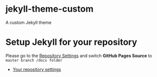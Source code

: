 # jekyll-theme-custom
A custom Jekyll theme

# Setup Jekyll for your repository

Please go to the [Repository Settings](../../../settings#options_bucket) and switch **GitHub Pages Source** to ```master branch /docs folder```
* [Your repository settings](../../../settings#options_bucket)
